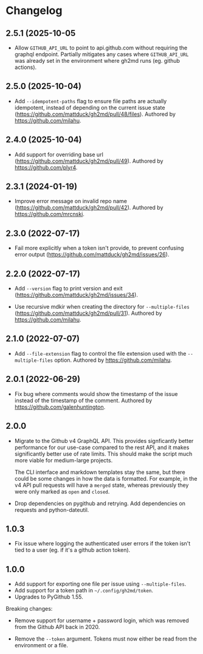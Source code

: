 # Changelog

## 2.5.1 (2025-10-05

- Allow `GITHUB_API_URL` to point to api.github.com without requiring the
  graphql endpoint. Partially mitigates any cases where `GITHUB_API_URL` was
  already set in the environment where gh2md runs (eg. github actions).


## 2.5.0 (2025-10-04)

- Add `--idempotent-paths` flag to ensure file paths are actually idempotent,
  instead of depending on the current issue state (https://github.com/mattduck/gh2md/pull/48/files). Authored by https://github.com/milahu.


## 2.4.0 (2025-10-04)

- Add support for overriding base url (https://github.com/mattduck/gh2md/pull/49). Authored by
  https://github.com/plyr4.


## 2.3.1 (2024-01-19)

- Improve error message on invalid repo name (https://github.com/mattduck/gh2md/pull/42).
  Authored by https://github.com/mrcnski.


## 2.3.0 (2022-07-17)

- Fail more explicitly when a token isn't provide, to prevent confusing error
  output (https://github.com/mattduck/gh2md/issues/26).


## 2.2.0 (2022-07-17)

- Add `--version` flag to print version and exit (https://github.com/mattduck/gh2md/issues/34).

- Use recursive mdkir when creating the directory for `--multiple-files`
  (https://github.com/mattduck/gh2md/pull/31). Authored by https://github.com/milahu.


## 2.1.0 (2022-07-07)

- Add `--file-extension` flag to control the file extension used with the
  `--multiple-files` option. Authored by https://github.com/milahu.


## 2.0.1 (2022-06-29)

- Fix bug where comments would show the timestamp of the issue instead of the
  timestamp of the comment. Authored by https://github.com/galenhuntington.


## 2.0.0

- Migrate to the Github v4 GraphQL API. This provides signficantly better
  performance for our use-case compared to the rest API, and it makes
  significantly better use of rate limits. This should make the script much more
  viable for medium-large projects.

  The CLI interface and markdown templates stay the same, but there could be
  some changes in how the data is formatted. For example, in the v4 API pull
  requests will have a `merged` state, whereas previously they were only marked
  as `open` and `closed`.

- Drop dependencies on pygithub and retrying. Add dependencies on requests and
  python-dateutil.


## 1.0.3

- Fix issue where logging the authenticated user errors if the token isn't tied
  to a user (eg. if it's a github action token).


## 1.0.0

- Add support for exporting one file per issue using `--multiple-files`.
- Add support for a token path in `~/.config/gh2md/token`.
- Upgrades to PyGithub 1.55.

Breaking changes:

- Remove support for username + password login, which was removed from the
  Github API back in 2020.

- Remove the `--token` argument. Tokens must now either be read from the
  environment or a file.
